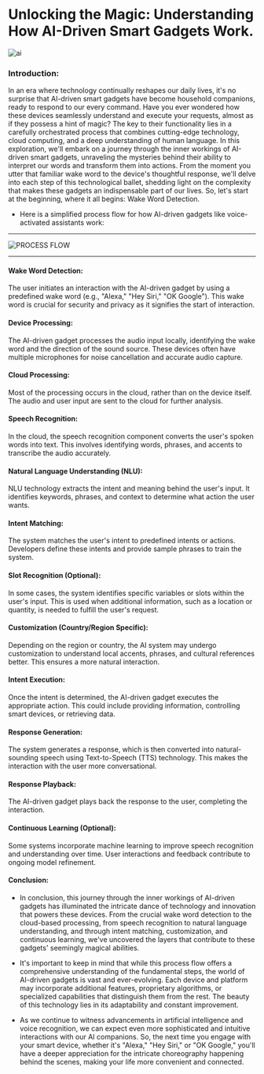 # Unlocking the Magic: Understanding How AI-Driven Smart Gadgets Work.
![ai](https://github.com/samrohan-io/AI-driven-gadgets/assets/139897809/09ddf53a-238a-457e-9a5d-516362a29f47)


### Introduction:

In an era where technology continually reshapes our daily lives, it's no surprise that AI-driven smart gadgets have become household companions, ready to respond to our every command. Have you ever wondered how these devices seamlessly understand and execute your requests, almost as if they possess a hint of magic? The key to their functionality lies in a carefully orchestrated process that combines cutting-edge technology, cloud computing, and a deep understanding of human language. In this exploration, we'll embark on a journey through the inner workings of AI-driven smart gadgets, unraveling the mysteries behind their ability to interpret our words and transform them into actions. From the moment you utter that familiar wake word to the device's thoughtful response, we'll delve into each step of this technological ballet, shedding light on the complexity that makes these gadgets an indispensable part of our lives. So, let's start at the beginning, where it all begins: Wake Word Detection.

* Here is a simplified process flow for how AI-driven gadgets like voice-activated assistants work:
--------------------------------------------------------------------------------------------------------------------------------------------------------------------------------
![PROCESS FLOW](https://github.com/samrohan-io/AI-driven-gadgets/assets/139897809/70c60824-74e5-418b-98e6-e8b4e2a87166)


--------------------------------------------------------------------------------------------------------------------------------------------------------------------------------

 
#### Wake Word Detection:

The user initiates an interaction with the AI-driven gadget by using a predefined wake word (e.g., "Alexa," "Hey Siri," "OK Google"). This wake word is crucial for security and privacy as it signifies the start of interaction.

#### Device Processing:

The AI-driven gadget processes the audio input locally, identifying the wake word and the direction of the sound source. These devices often have multiple microphones for noise cancellation and accurate audio capture.

#### Cloud Processing:

Most of the processing occurs in the cloud, rather than on the device itself. The audio and user input are sent to the cloud for further analysis.

#### Speech Recognition:

In the cloud, the speech recognition component converts the user's spoken words into text. This involves identifying words, phrases, and accents to transcribe the audio accurately.

#### Natural Language Understanding (NLU):

NLU technology extracts the intent and meaning behind the user's input. It identifies keywords, phrases, and context to determine what action the user wants.

#### Intent Matching:

The system matches the user's intent to predefined intents or actions. Developers define these intents and provide sample phrases to train the system.

#### Slot Recognition (Optional):

In some cases, the system identifies specific variables or slots within the user's input. This is used when additional information, such as a location or quantity, is needed to fulfill the user's request.

#### Customization (Country/Region Specific):

Depending on the region or country, the AI system may undergo customization to understand local accents, phrases, and cultural references better. This ensures a more natural interaction.

#### Intent Execution:

Once the intent is determined, the AI-driven gadget executes the appropriate action. This could include providing information, controlling smart devices, or retrieving data.

#### Response Generation:

The system generates a response, which is then converted into natural-sounding speech using Text-to-Speech (TTS) technology. This makes the interaction with the user more conversational.

#### Response Playback:

The AI-driven gadget plays back the response to the user, completing the interaction.

#### Continuous Learning (Optional):

Some systems incorporate machine learning to improve speech recognition and understanding over time. User interactions and feedback contribute to ongoing model refinement.

#### Conclusion:

* In conclusion, this journey through the inner workings of AI-driven gadgets has illuminated the intricate dance of technology and innovation that powers these devices. From the crucial wake word detection to the cloud-based processing, from speech recognition to natural language understanding, and through intent matching, customization, and continuous learning, we've uncovered the layers that contribute to these gadgets' seemingly magical abilities.

* It's important to keep in mind that while this process flow offers a comprehensive understanding of the fundamental steps, the world of AI-driven gadgets is vast and ever-evolving. Each device and platform may incorporate additional features, proprietary algorithms, or specialized capabilities that distinguish them from the rest. The beauty of this technology lies in its adaptability and constant improvement.

* As we continue to witness advancements in artificial intelligence and voice recognition, we can expect even more sophisticated and intuitive interactions with our AI companions. So, the next time you engage with your smart device, whether it's "Alexa," "Hey Siri," or "OK Google," you'll have a deeper appreciation for the intricate choreography happening behind the scenes, making your life more convenient and connected.
